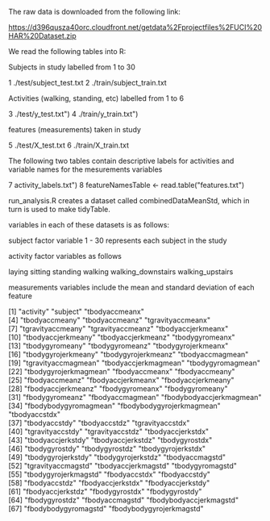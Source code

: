 The raw data is downloaded from the following link:

https://d396qusza40orc.cloudfront.net/getdata%2Fprojectfiles%2FUCI%20HAR%20Dataset.zip 

We read the following tables into R:

Subjects in study labelled from 1 to 30

1  ./test/subject_test.txt
2  ./train/subject_train.txt

Activities (walking, standing, etc) labelled from 1 to 6

3  ./test/y_test.txt")
4  ./train/y_train.txt")

features (measurements) taken in study

5  ./test/X_test.txt
6  ./train/X_train.txt

The following two tables contain descriptive labels for activities and variable names for the mesurements variables

7  activity_labels.txt") 
8  featureNamesTable <- read.table("features.txt")

run_analysis.R creates a dataset called combinedDataMeanStd, which in turn is used to make tidyTable.

variables in each of these datasets is as follows:

subject
factor variable 1 - 30 represents each subject in the study

activity
factor variables as follows

laying
sitting
standing
walking 
walking_downstairs
walking_upstairs

measurements variables include the mean and standard deviation of each feature

[1] "activity"                 "subject"                  "tbodyaccmeanx"           
 [4] "tbodyaccmeany"            "tbodyaccmeanz"            "tgravityaccmeanx"        
 [7] "tgravityaccmeany"         "tgravityaccmeanz"         "tbodyaccjerkmeanx"       
[10] "tbodyaccjerkmeany"        "tbodyaccjerkmeanz"        "tbodygyromeanx"          
[13] "tbodygyromeany"           "tbodygyromeanz"           "tbodygyrojerkmeanx"      
[16] "tbodygyrojerkmeany"       "tbodygyrojerkmeanz"       "tbodyaccmagmean"         
[19] "tgravityaccmagmean"       "tbodyaccjerkmagmean"      "tbodygyromagmean"        
[22] "tbodygyrojerkmagmean"     "fbodyaccmeanx"            "fbodyaccmeany"           
[25] "fbodyaccmeanz"            "fbodyaccjerkmeanx"        "fbodyaccjerkmeany"       
[28] "fbodyaccjerkmeanz"        "fbodygyromeanx"           "fbodygyromeany"          
[31] "fbodygyromeanz"           "fbodyaccmagmean"          "fbodybodyaccjerkmagmean" 
[34] "fbodybodygyromagmean"     "fbodybodygyrojerkmagmean" "tbodyaccstdx"            
[37] "tbodyaccstdy"             "tbodyaccstdz"             "tgravityaccstdx"         
[40] "tgravityaccstdy"          "tgravityaccstdz"          "tbodyaccjerkstdx"        
[43] "tbodyaccjerkstdy"         "tbodyaccjerkstdz"         "tbodygyrostdx"           
[46] "tbodygyrostdy"            "tbodygyrostdz"            "tbodygyrojerkstdx"       
[49] "tbodygyrojerkstdy"        "tbodygyrojerkstdz"        "tbodyaccmagstd"          
[52] "tgravityaccmagstd"        "tbodyaccjerkmagstd"       "tbodygyromagstd"         
[55] "tbodygyrojerkmagstd"      "fbodyaccstdx"             "fbodyaccstdy"            
[58] "fbodyaccstdz"             "fbodyaccjerkstdx"         "fbodyaccjerkstdy"        
[61] "fbodyaccjerkstdz"         "fbodygyrostdx"            "fbodygyrostdy"           
[64] "fbodygyrostdz"            "fbodyaccmagstd"           "fbodybodyaccjerkmagstd"  
[67] "fbodybodygyromagstd"      "fbodybodygyrojerkmagstd" 
